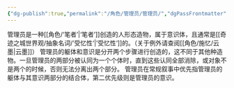 ```yaml
---
{"dg-publish":true,"permalink":"/角色/管理员/管理员/","dgPassFrontmatter":true}
---
```


管理员是一种[[角色/‘笔者’\|‘笔者’]]创造的人形态造物，属于意识体，且通常是[[奇迹之城世界观/抽象名词/’受忆性‘\|’受忆性‘]]的。（关于例外请查阅[[角色/施忆/云墨\|云墨]]）
管理员的躯体和意识是分开两个步骤进行创造的，这不同于其他种造物。一旦管理员的两部分被认同为一个个体时，直到这些认同全部消除，或对象不是两个的时候，否则无法分离出两个部分。
管理员在常规叙事中优先指管理员的躯体与其意识两部分的结合体，第二优先级则是管理员的意识。

